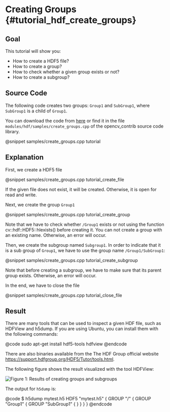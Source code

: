 Creating Groups {#tutorial_hdf_create_groups}
===============================

Goal
----

This tutorial will show you:
 - How to create a HDF5 file?
 - How to create a group?
 - How to check whether a given group exists or not?
 - How to create a subgroup?

Source Code
----

The following code creates two groups: `Group1` and `SubGroup1`, where
`SubGroup1` is a child of `Group1`.

You can download the code from [here][1] or find it in the file
`modules/hdf/samples/create_groups.cpp` of the opencv_contrib source code library.

@snippet samples/create_groups.cpp tutorial

Explanation
----

First, we create a HDF5 file

@snippet samples/create_groups.cpp tutorial_create_file

If the given file does not exist, it will be created. Otherwise, it is open for read and write.

Next, we create the group `Group1`

@snippet samples/create_groups.cpp tutorial_create_group

Note that we have to check whether `/Group1` exists or not using
the function cv::hdf::HDF5::hlexists() before creating it. You can not create
a group with an existing name. Otherwise, an error will occur.

Then, we create the subgroup named `Subgroup1`. In order to
indicate that it is a sub group of `Group1`, we have to
use the group name `/Group1/SubGroup1`:

@snippet samples/create_groups.cpp tutorial_create_subgroup

Note that before creating a subgroup, we have to make sure
that its parent group exists. Otherwise, an error will occur.

In the end, we have to close the file

@snippet samples/create_groups.cpp tutorial_close_file

Result
----

There are many tools that can be used to inspect a given HDF file, such
as HDFView and h5dump. If you are using Ubuntu, you can install
them with the following commands:

@code
sudo apt-get install hdf5-tools hdfview
@endcode

There are also binaries available from the The HDF Group official website <https://support.hdfgroup.org/HDF5/Tutor/tools.html>.

The following figure shows the result visualized with the tool HDFView:

![Figure 1: Results of creating groups and subgroups](pics/create_groups.png)

The output for `h5dump` is:

@code
$ h5dump mytest.h5
HDF5 "mytest.h5" {
GROUP "/" {
   GROUP "Group1" {
      GROUP "SubGroup1" {
      }
   }
}
}
@endcode

[1]: https://github.com/opencv/opencv_contrib/tree/master/modules/hdf/samples/create_groups.cpp
